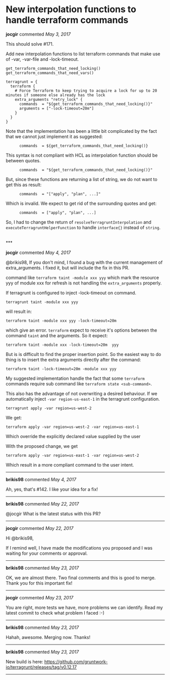 # New interpolation functions to handle terraform commands

**jocgir** commented *May 3, 2017*

This should solve #171.

Add new interpolation functions to list terraform commands that make use of -var, -var-file and -lock-timeout.

`get_terraform_commands_that_need_locking()`
`get_terraform_commands_that_need_vars()`

```hcl
terragrunt = {
  terraform {
    # Force Terraform to keep trying to acquire a lock for up to 20 minutes if someone else already has the lock
    extra_arguments "retry_lock" {
      commands  = "${get_terraform_commands_that_need_locking()}"
      arguments = ["-lock-timeout=20m"]
    }
  }
}
```

Note that the implementation has been a little bit complicated by the fact that we cannot just implement it as suggested:
```hcl
      commands  = ${get_terraform_commands_that_need_locking()}
```

This syntax is not compliant with HCL as interpolation function should be between quotes.
```hcl
      commands  = "${get_terraform_commands_that_need_locking()}"
```

But, since these functions are returning a list of string, we do not want to get this as result:
```hcl
      commands  = "["apply", "plan", ...]"
```

Which is invalid. We expect to get rid of the surrounding quotes and get:
```hcl
      commands  = ["apply", "plan", ...]
```

So, I had to change the return of `resolveTerragruntInterpolation` and `executeTerragruntHelperFunction` to handle `interface{}` instead of `string`.



<br />
***


**jocgir** commented *May 4, 2017*

@brikis98, If you don't mind, I found a bug with the current management of extra_arguments. I fixed it, but will include the fix in this PR.

command like `terraform taint -module xxx yyy` which mark the resource yyy of module xxx for refresh is not handling the `extra_arguments` properly.


If terragrunt is configured to inject -lock-timeout on command.
```
terragrunt taint -module xxx yyy
```
will result in:
```
terraform taint -module xxx yyy -lock-timeout=20m
```
which give an error. `terraform` expect to receive it's options between the command `taint` and the arguments. So it expect:
```
terraform taint -module xxx -lock-timeout=20m  yyy 
```
But is is difficult to find the proper insertion point. So the easiest way to do thing is to insert the extra arguments directly after the command:
```
terraform taint -lock-timeout=20m -module xxx yyy 
```
My suggested implementation handle the fact that some `terraform` commands require sub command like `terraform state <sub-command>`.

This also has the advantage of not overwriting a desired behaviour. If we automatically inject `-var region-us-east-1` in the terragrunt configuration.
```
terragrunt apply -var region=us-west-2
```
We get:
```
terraform apply -var region=us-west-2 -var region=us-east-1
```
Which override the explicitly declared value supplied by the user

With the proposed change, we get
```
terraform apply -var region=us-east-1 -var region=us-west-2
```
Which result in a more compliant command to the user intent.

***

**brikis98** commented *May 4, 2017*

Ah, yes, that's #142. I like your idea for a fix!
***

**brikis98** commented *May 22, 2017*

@jocgir What is the latest status with this PR?
***

**jocgir** commented *May 22, 2017*

Hi @brikis98,

If I remind well, I have made the modifications you proposed and I was waiting for your comments or approval.
***

**brikis98** commented *May 23, 2017*

OK, we are almost there. Two final comments and this is good to merge. Thank you for this important fix!
***

**jocgir** commented *May 23, 2017*

You are right, more tests we have, more problems we can identify. Read my latest commit to check what problem I faced :-)
***

**brikis98** commented *May 23, 2017*

Hahah, awesome. Merging now. Thanks!
***

**brikis98** commented *May 23, 2017*

New build is here: https://github.com/gruntwork-io/terragrunt/releases/tag/v0.12.17
***

